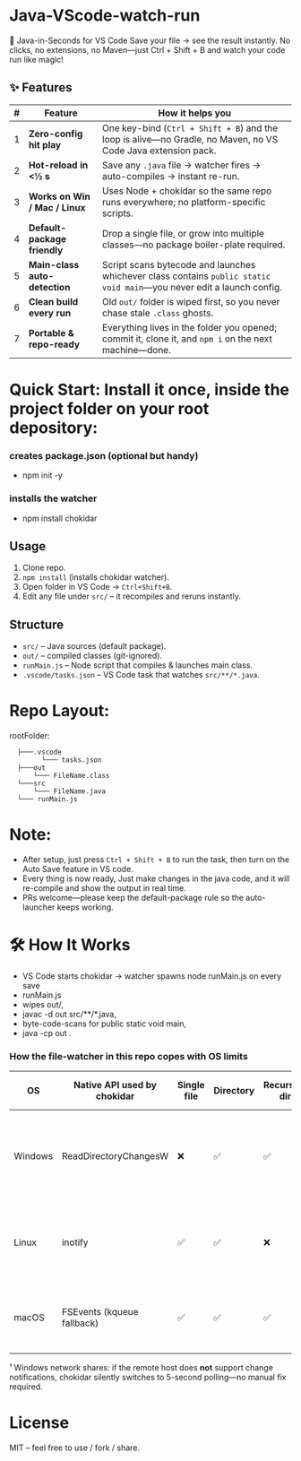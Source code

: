 # Java-VScode-watch-run
🚀 Java-in-Seconds for VS Code Save your file → see the result instantly. No clicks, no extensions, no Maven—just Ctrl + Shift + B and watch your code run like magic!

## ✨ Features

| # | Feature | How it helps you |
|---|---------|------------------|
| 1 | **Zero-config hit play** | One key-bind (`Ctrl + Shift + B`) and the loop is alive—no Gradle, no Maven, no VS Code Java extension pack. |
| 2 | **Hot-reload in <½ s** | Save any `.java` file → watcher fires → auto-compiles → instant re-run. |
| 3 | **Works on Win / Mac / Linux** | Uses Node + chokidar so the same repo runs everywhere; no platform-specific scripts. |
| 4 | **Default-package friendly** | Drop a single file, or grow into multiple classes—no package boiler-plate required. |
| 5 | **Main-class auto-detection** | Script scans bytecode and launches whichever class contains `public static void main`—you never edit a launch config. |
| 6 | **Clean build every run** | Old `out/` folder is wiped first, so you never chase stale `.class` ghosts. |
| 7 | **Portable & repo-ready** | Everything lives in the folder you opened; commit it, clone it, and `npm i` on the next machine—done. |


# Quick Start: Install it once, inside the project folder on your root depository:
 ### creates package.json (optional but handy)
- npm init -y
 ### installs the watcher
- npm install chokidar

## Usage
1. Clone repo.
2. `npm install`   (installs chokidar watcher).
3. Open folder in VS Code → `Ctrl+Shift+B`.
4. Edit any file under `src/` – it recompiles and reruns instantly.

## Structure
- `src/`            – Java sources (default package).
- `out/`            – compiled classes (git-ignored).
- `runMain.js`      – Node script that compiles & launches main class.
- `.vscode/tasks.json` – VS Code task that watches `src/**/*.java`.

# Repo Layout:
rootFolder:

      ├───.vscode
            └─── tasks.json
      ├───out
          └─── FileName.class
      └───src
          └─── FileName.java
      └─── runMain.js

# Note:
- After setup, just press `Ctrl + Shift + B` to run the task, then turn on the Auto Save feature in VS code.
- Every thing is now ready, Just make changes in the java code, and it will re-compile and show the output in real time.
- PRs welcome—please keep the default-package rule so the auto-launcher keeps working.

# 🛠 How It Works
- VS Code starts chokidar → watcher spawns node runMain.js on every save
- runMain.js
- wipes out/,
- javac -d out src/**/*.java,
- byte-code-scans for public static void main,
- java -cp out <MainClass>.

### How the file-watcher in this repo copes with OS limits

| OS      | Native API used by chokidar | Single file | Directory | Recursive dir | Survives overflow? | Network drives | Practical impact in *this* project |
|---------|-----------------------------|-------------|-----------|---------------|--------------------|---------------|-------------------------------------|
| Windows | ReadDirectoryChangesW       | ❌          | ✅        | ✅            | generic error      | mostly OK¹    | Can be chatty & may lock the folder; chokidar de-duplicates for us |
| Linux   | inotify                     | ✅          | ✅        | ❌            | generic error      | local only    | chokidar falls back to recursive polling via `fs.watchFile` when needed |
| macOS   | FSEvents (kqueue fallback)  | ✅          | ✅        | ✅            | generic error      | reported OK   | FSEvents works great; heavy I/O test-stress is handled by chokidar |

¹ Windows network shares: if the remote host does **not** support change notifications, chokidar silently switches to 5-second polling—no manual fix required.

# License
MIT – feel free to use / fork / share.

